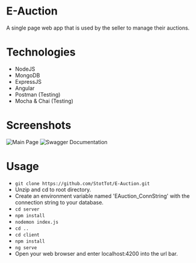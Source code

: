 # E-Auction
A single page web app that is used by the seller to manage their auctions.
# Technologies
- NodeJS
- MongoDB
- ExpressJS
- Angular
- Postman (Testing)
- Mocha & Chai (Testing)
# Screenshots
![Main Page](https://i.imgur.com/baoOfhL.png "Main page view")
![Swagger Documentation](https://i.imgur.com/Ml9eytK.png "Swagger")
# Usage
- ```git clone https://github.com/StotTot/E-Auction.git```
- Unzip and cd to root directory.
- Create an environment variable named 'EAuction_ConnString' with the connection string to your database.
- ```cd server```
- ```npm install```
- ```nodemon index.js```
- ```cd ..```
- ```cd client```
- ```npm install```
- ```ng serve```
- Open your web browser and enter localhost:4200 into the url bar.
